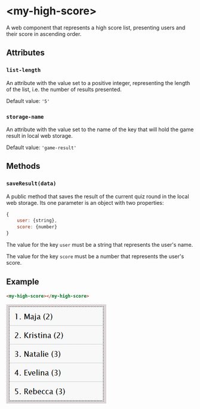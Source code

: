 # &lt;my-high-score&gt;

A web component that represents a high score list, presenting users and their score in ascending order.

## Attributes

### `list-length`

An attribute with the value set to a positive integer, representing the length of the list, i.e. the number of results presented.

Default value: `'5'`

### `storage-name`

An attribute with the value set to the name of the key that will hold the game result in local web storage.

Default value: `'game-result'`

## Methods

### `saveResult(data)`

A public method that saves the result of the current quiz round in the local web storage. Its one parameter is an object with two properties:

```js
{
    user: {string},
    score: {number}
}
```

The value for the key `user` must be a string that represents the user's name.

The value for the key `score` must be a number that represents the user's score.

## Example

```html
<my-high-score></my-high-score>
```

![Example](./.readme/example.png)